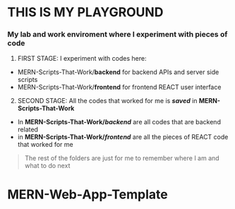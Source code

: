 # THIS IS MY PLAYGROUND

### My lab and work enviroment where I experiment with pieces of code

1. FIRST STAGE: I experiment with codes here:
- MERN-Scripts-That-Work/**backend** for backend APIs and server side scripts  
- MERN-Scripts-That-Work/**frontend** for frontend REACT user interface  



2. SECOND STAGE: All the codes that worked for me is ***saved*** in **MERN-Scripts-That-Work** 
- In **MERN-Scripts-That-Work/*backend*** are all codes that are backend related
- in  **MERN-Scripts-That-Work/*frontend*** are all the pieces of REACT code that worked for me

> The rest of the folders are just for me to remember where I am and what to do next




 
 
 
# MERN-Web-App-Template
